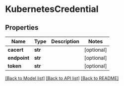 # KubernetesCredential

## Properties
Name | Type | Description | Notes
------------ | ------------- | ------------- | -------------
**cacert** | **str** |  | [optional] 
**endpoint** | **str** |  | [optional] 
**token** | **str** |  | [optional] 

[[Back to Model list]](../README.md#documentation-for-models) [[Back to API list]](../README.md#documentation-for-api-endpoints) [[Back to README]](../README.md)


